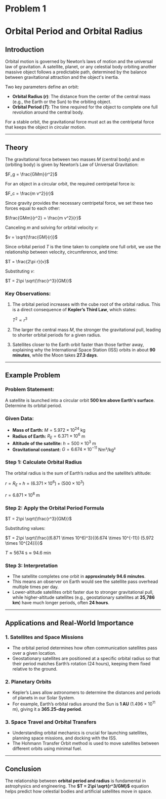 # Problem 1



# **Orbital Period and Orbital Radius**  

## **Introduction**  

Orbital motion is governed by Newton’s laws of motion and the universal law of gravitation. A satellite, planet, or any celestial body orbiting another massive object follows a predictable path, determined by the balance between gravitational attraction and the object's inertia.  

Two key parameters define an orbit:  

- **Orbital Radius ($r$)**: The distance from the center of the central mass (e.g., the Earth or the Sun) to the orbiting object.  
- **Orbital Period ($T$)**: The time required for the object to complete one full revolution around the central body.  

For a stable orbit, the gravitational force must act as the centripetal force that keeps the object in circular motion.  

---

## **Theory**  

The gravitational force between two masses $M$ (central body) and $m$ (orbiting body) is given by Newton’s Law of Universal Gravitation:  

$F_g = \frac{GMm}{r^2}$

For an object in a circular orbit, the required centripetal force is:  

$F_c = \frac{m v^2}{r}$

Since gravity provides the necessary centripetal force, we set these two forces equal to each other:  

 $\frac{GMm}{r^2} = \frac{m v^2}{r}$

Canceling $m$ and solving for orbital velocity $v$:  

$v = \sqrt{\frac{GM}{r}}$

Since orbital period $T$ is the time taken to complete one full orbit, we use the relationship between velocity, circumference, and time:  

$T = \frac{2\pi r}{v}$

Substituting $v$:  

$T = 2\pi \sqrt{\frac{r^3}{GM}}$

### **Key Observations:**  

1. The orbital period increases with the cube root of the orbital radius. This is a direct consequence of **Kepler’s Third Law**, which states:  

   $T^2 \propto r^3$

2. The larger the central mass $M$, the stronger the gravitational pull, leading to shorter orbital periods for a given radius.  

3. Satellites closer to the Earth orbit faster than those farther away, explaining why the International Space Station (ISS) orbits in about **90 minutes**, while the Moon takes **27.3 days**.  

---

## **Example Problem**  

### **Problem Statement:**  
A satellite is launched into a circular orbit **500 km above Earth's surface**. Determine its orbital period.  

### **Given Data:**  

- **Mass of Earth:** $M = 5.972 \times 10^{24}$ kg  
- **Radius of Earth:** $R_E = 6.371 \times 10^6$ m  
- **Altitude of the satellite:** $h = 500 \times 10^3$ m  
- **Gravitational constant:** $G = 6.674 \times 10^{-11}$ Nm²/kg²  

### **Step 1: Calculate Orbital Radius**  

The orbital radius is the sum of Earth’s radius and the satellite’s altitude:  

$r = R_E + h = (6.371 \times 10^6) + (500 \times 10^3)$

$r = 6.871 \times 10^6 \text{ m}$

### **Step 2: Apply the Orbital Period Formula**  

$T = 2\pi \sqrt{\frac{r^3}{GM}}$

Substituting values:  

$T = 2\pi \sqrt{\frac{(6.871 \times 10^6)^3}{(6.674 \times 10^{-11}) (5.972 \times 10^{24})}}$

$T \approx 5674 \text{ s} \approx 94.6 \text{ min}$

### **Step 3: Interpretation**  

- The satellite completes one orbit in **approximately 94.6 minutes**.  
- This means an observer on Earth would see the satellite pass overhead multiple times per day.  
- Lower-altitude satellites orbit faster due to stronger gravitational pull, while higher-altitude satellites (e.g., geostationary satellites at **35,786 km**) have much longer periods, often **24 hours**.  

---

## **Applications and Real-World Importance**  

### **1. Satellites and Space Missions**  
- The orbital period determines how often communication satellites pass over a given location.  
- Geostationary satellites are positioned at a specific orbital radius so that their period matches Earth’s rotation (24 hours), keeping them fixed relative to the ground.  

### **2. Planetary Orbits**  
- Kepler’s Laws allow astronomers to determine the distances and periods of planets in our Solar System.  
- For example, Earth’s orbital radius around the Sun is **1 AU** $(1.496 \times 10^{11}$ m), giving it a **365.25-day period**.  

### **3. Space Travel and Orbital Transfers**  
- Understanding orbital mechanics is crucial for launching satellites, planning space missions, and docking with the ISS.  
- The Hohmann Transfer Orbit method is used to move satellites between different orbits using minimal fuel.  

---

## **Conclusion**  

The relationship between **orbital period and radius** is fundamental in astrophysics and engineering. The **$T = 2\pi \sqrt{r^3/GM}$** equation helps predict how celestial bodies and artificial satellites move in space.  
